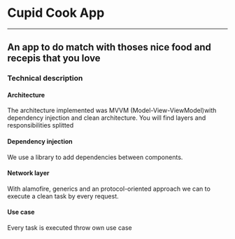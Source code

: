 # Cupid Cook App

---
An app to do match with thoses nice food and recepis that you love
----
### Technical description
#### Architecture
The architecture implemented was MVVM (Model-View-ViewModel)with dependency injection and clean architecture. You will find layers and responsibilities splitted

#### Dependency injection
 We use a library to add dependencies between components.

 #### Network layer
 With alamofire, generics and an protocol-oriented approach we can to execute a clean task by every request.

 #### Use case
 Every task is executed throw own use case

